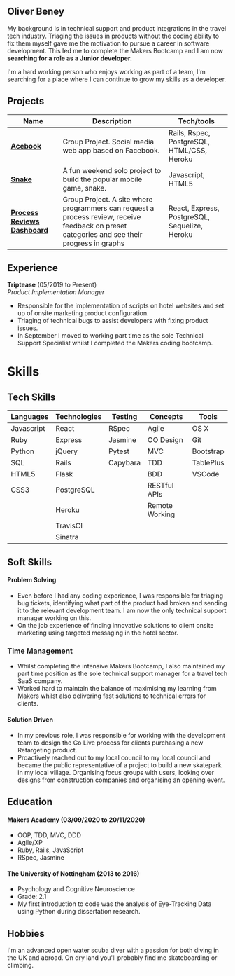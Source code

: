 ## Oliver Beney

My background is in technical support and product integrations in the travel tech industry. Triaging the issues in products without the coding ability to fix them myself gave me the motivation to pursue a career in software development. This led me to complete the Makers Bootcamp and I am now **searching for a role as a Junior developer.** 

I'm a hard working person who enjoys working as part of a team, I'm searching for a place where I can continue to grow my skills as a developer.

## Projects

| Name                         | Description       | Tech/tools        |
| ---------------------------- | ----------------- | ----------------- |
| **[Acebook](https://github.com/obean/acebook-team-rex)**                | Group Project. Social media web app based on Facebook.  | Rails, Rspec, PostgreSQL, HTML/CSS, Heroku |
| **[Snake](https://github.com/obean/Snake)** | A fun weekend solo project to build the popular mobile game, snake. | Javascript, HTML5|
| **[Process Reviews Dashboard](https://github.com/obean/ProcessReviewSite)**| Group Project. A site where programmers can request a process review, receive feedback on preset categories and see their progress in graphs | React, Express, PostgreSQL, Sequelize, Heroku |

## Experience

**Triptease** (05/2019 to Present)  
_Product Implementation Manager_

- Responsible for the implementation of scripts on hotel websites and set up of onsite marketing product configuration.
- Triaging of technical bugs to assist developers with fixing product issues. 
- In September I moved to working part time as the sole Technical Support Specialist whilst I completed the Makers coding bootcamp.



# Skills

## Tech Skills
| Languages | Technologies | Testing | Concepts | Tools |
| --------- | ------------ | ------- | -------- | ----- |
| Javascript | React | RSpec | Agile | OS X |
| Ruby | Express | Jasmine | OO Design | Git |
| Python | jQuery | Pytest | MVC | Bootstrap |
| SQL | Rails | Capybara | TDD | TablePlus |
| HTML5 | Flask | | BDD  | VSCode |
| CSS3 | PostgreSQL | | RESTful APIs |
| | Heroku |  | Remote Working |
| | TravisCI | | |
| | Sinatra | | |

## Soft Skills

#### Problem Solving

- Even before I had any coding experience, I was responsible for triaging bug tickets, identifying what part of the product had broken and sending it to the relevant development team. I am now the only technical support manager working on this.
- On the job experience of finding innovative solutions to client onsite marketing using targeted messaging in the hotel sector.

### Time Management

- Whilst completing the intensive Makers Bootcamp, I also maintained my part time position as the sole technical support  manager for a travel tech SaaS company.
- Worked hard to maintain the balance of maximising my learning from Makers whilst also delivering fast solutions to technical errors for clients.

#### Solution Driven 

- In my previous role, I was responsible for working with the development team to design the Go Live process for clients purchasing a new Retargeting product.
- Proactively reached out to my local council to my local council and became the public representative of a project to build a new skatepark in my local village. Organising focus groups with users, looking over designs from construction companies and organising an opening event.

## Education

#### Makers Academy (03/09/2020 to 20/11/2020)

- OOP, TDD, MVC, DDD
- Agile/XP
- Ruby, Rails, JavaScript
- RSpec, Jasmine

#### The University of Nottingham (2013 to 2016)

- Psychology and Cognitive Neuroscience
- Grade: 2.1
- My first introduction to code was the analysis of Eye-Tracking Data using Python during dissertation research.



## Hobbies

I'm an advanced open water scuba diver with a passion for both diving in the UK and abroad. On dry land you'll probably find me skateboarding or climbing. 
